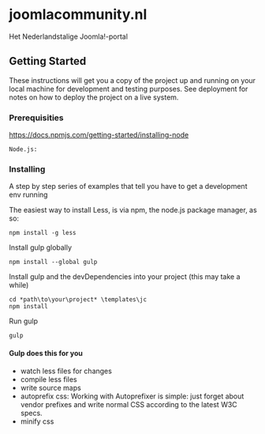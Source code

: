 # joomlacommunity.nl

Het Nederlandstalige Joomla!-portal

## Getting Started

These instructions will get you a copy of the project up and running on your local machine for development and testing purposes. See deployment for notes on how to deploy the project on a live system.

### Prerequisities

https://docs.npmjs.com/getting-started/installing-node

```
Node.js: 
```

### Installing

A step by step series of examples that tell you have to get a development env running

The easiest way to install Less, is via npm, the node.js package manager, as so:
```
npm install -g less
```

Install gulp globally
```
npm install --global gulp
```

Install gulp and the devDependencies into your project (this may take a while)
```
cd *path\to\your\project* \templates\jc
npm install
```

Run gulp
```
gulp
```

#### Gulp does this for you

- watch less files for changes
- compile less files
- write source maps
- autoprefix css: Working with Autoprefixer is simple: just forget about vendor prefixes and write normal CSS according to the latest W3C specs.
- minify css